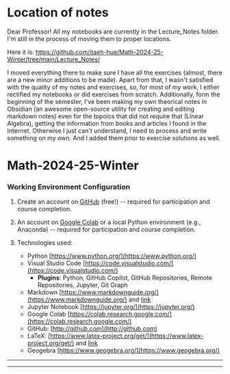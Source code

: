 # Location of notes

Dear Professor! 
All my notebooks are currently in the Lecture_Notes folder. I'm still in the process of moving them to proper locations. 

Here it is: https://github.com/itaeh-hue/Math-2024-25-Winter/tree/main/Lecture_Notes/

I moved everything there to make sure I have all the exercises (almost, there are a new minor additions to be made). Apart from that, I wasn't satisfied with the quality of my notes and exercises, so, for most of my work, I either rectified my notebooks or did exercises from scratch. Additionally, form the beginning of the semester, I've been making my own theorical notes in Obsidian (an awesome open-source utility for creating and editing markdown notes) even for the topoics that did not require that (Linear Algebra), getting the information from books and articles I found in the Internet. Otherwise I just can't understand, I need to process and write something on my own. And I added them prior to exercise solutions as well. 

# Math-2024-25-Winter

### Working Environment Configuration

1. Create an account on [GitHub](http://github.com) (free!) -- required for participation and course completion.
   
2. An account on [Google Colab](https://colab.research.google.com/) or a local Python environment (e.g., Anaconda) -- required for participation and course completion.
   
3. Technologies used: 
   * Python [https://www.python.org/](https://www.python.org/)
   * Visual Studio Code [https://code.visualstudio.com/](https://code.visualstudio.com/)
      * **Plugins**: Python, GitHub Copilot, GitHub Repositories, Remote Repositories, Jupyter, Git Graph
   * Markdown [https://www.markdownguide.org/](https://www.markdownguide.org/) and [link](https://quarto.org/docs/authoring/markdown-basics.html)
   * Jupyter Notebook [https://jupyter.org/](https://jupyter.org/)
   * Google Colab [https://colab.research.google.com/](https://colab.research.google.com/)
   * GitHub: [http://github.com](http://github.com)
   * LaTeX: [https://www.latex-project.org/get/](https://www.latex-project.org/get/) and [link](https://tilburgsciencehub.com/topics/research-skills/templates-dynamic-content/templates/amsmath-latex-cheatsheet/)
   * Geogebra [https://www.geogebra.org/](https://www.geogebra.org/)

---
---
